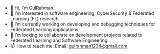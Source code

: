 - 👋 Hi, I’m GulRahman.
- 👀 I’m interested in software engineering, CyberSecurity & Federated Learning (FL) research.
- 🌱 I’m currently working on developing and debugging techniques for Federated Learning applications.
- 💞️ I’m looking to collaborate on development projects related to Federated Learning and Software Engineering.
- 📫 How to reach me: Email: gulrahman1234@gmail.com

<!---
GullRahman/GullRahman is a ✨ special ✨ repository because its `README.md` (this file) appears on your GitHub profile.
You can click the Preview link to take a look at your changes.
--->
